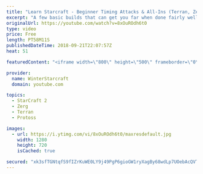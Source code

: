 ```yaml
---
title: "Learn Starcraft - Beginner Timing Attacks & All-Ins (Terran, Zerg & Protoss)"
excerpt: "A few basic builds that can get you far when done fairly well. Also important is how not to overextend and lose everything."
originalUrl: https://youtube.com/watch?v=8xOuROdh6t0
type: video
price: Free
length: PT58M11S
publishedDateTime: 2018-09-21T22:07:57Z
heat: 51

featuredContent: "<iframe width=\"800\" height=\"500\" frameborder=\"0\" src=\"https://www.youtube.com/embed/8xOuROdh6t0\" allow=\"accelerometer; autoplay; encrypted-media; gyroscope; picture-in-picture\" allowfullscreen></iframe>"

provider:
  name: WinterStarcraft
  domain: youtube.com

topics:
  - StarCraft 2
  - Zerg
  - Terran
  - Protoss

images:
  - url: https://i.ytimg.com/vi/8xOuROdh6t0/maxresdefault.jpg
    width: 1280
    height: 720
    isCached: true

secured: "xk3sfTGNtqfS9fIZrKuWE0LY9j49PgP6gioGW1ryXagBy68wdLp7UOebAcQVTg8ZJJp4U/a84WusjTC30rD9Mxu3fbBK1WECtpIEmmfR1m7Ua/OSZoWWVa9CJXnkJ7FnjJ3rPYj/Gdu/mghRaw25ngDXLfPAmNlo1nEaNiAGv9IcxL1wdr1hAHfAsnzpwmWUzECvZoLB01oWrcmU36A8lygP3uqMb/I1ndAQl9MsH/rD2JX/RIVwIN7QTZICQaEqMAtgIzc/Jgx/JgtHm0ZFYNpbcZsmHQ9R3d64HILorDnCJF1Ybm9qQrSJUx53O/sfAjK7QP253viELK4CGf+9Mbm8HqMIw3kxn4JVS0TobHEsyXvpvxUo1e45cQK5uYeadN3lWfaSljulugSWFgm+bwl/5MiQEst1Kg5UdoOPkLc=;myS4DfwG/5/wfpoYMLF9VA=="
---
```


